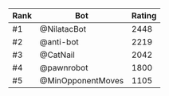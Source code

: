 Rank|Bot|Rating
---|---|---
#1|@NilatacBot|2448
#2|@anti-bot|2219
#3|@CatNail|2042
#4|@pawnrobot|1800
#5|@MinOpponentMoves|1105
